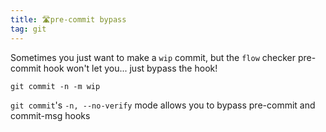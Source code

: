 ```yaml
---
title: 🛣pre-commit bypass
tag: git
---
```


Sometimes you just want to make a `wip` commit, but the `flow` checker pre-commit hook won't let you... just bypass the hook!

```
git commit -n -m wip
```

`git commit`'s `-n, --no-verify` mode allows you to bypass pre-commit and commit-msg hooks
